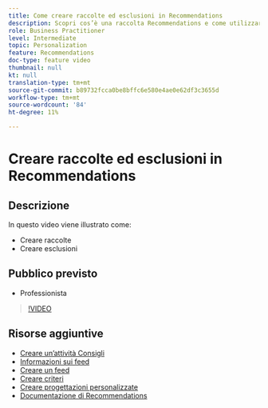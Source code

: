 ```yaml
---
title: Come creare raccolte ed esclusioni in Recommendations
description: Scopri cos’è una raccolta Recommendations e come utilizzarla. Scopri cos’è un’esclusione da Recommendations e come utilizzarla.
role: Business Practitioner
level: Intermediate
topic: Personalization
feature: Recommendations
doc-type: feature video
thumbnail: null
kt: null
translation-type: tm+mt
source-git-commit: b89732fcca0be8bffc6e580e4ae0e62df3c3655d
workflow-type: tm+mt
source-wordcount: '84'
ht-degree: 11%

---
```



# Creare raccolte ed esclusioni in Recommendations

## Descrizione

In questo video viene illustrato come:

* Creare raccolte
* Creare esclusioni

## Pubblico previsto

* Professionista

>[!VIDEO](https://video.tv.adobe.com/v/27689?quality=12)

## Risorse aggiuntive

* [Creare un’attività Consigli](create-a-recommendations-activity.md)
* [Informazioni sui feed](understanding-feeds.md)
* [Creare un feed](create-a-feed.md)
* [Creare criteri](create-criteria.md)
* [Creare progettazioni personalizzate](create-custom-designs.md)
* [Documentazione di Recommendations](https://docs.adobe.com/content/help/en/target/using/recommendations/recommendations.html)